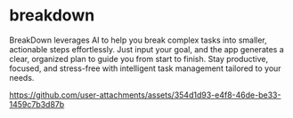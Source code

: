 # breakdown
BreakDown leverages AI to help you break complex tasks into smaller, actionable steps effortlessly. Just input your goal, and the app generates a clear, organized plan to guide you from start to finish. Stay productive, focused, and stress-free with intelligent task management tailored to your needs.



https://github.com/user-attachments/assets/354d1d93-e4f8-46de-be33-1459c7b3d87b

